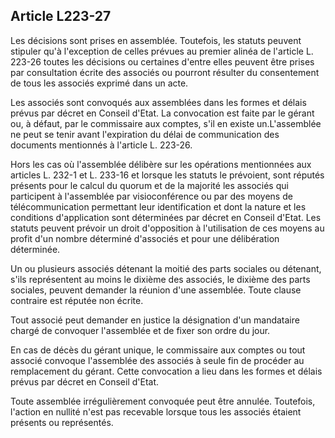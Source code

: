 Article L223-27
----
Les décisions sont prises en assemblée. Toutefois, les statuts peuvent stipuler
qu'à l'exception de celles prévues au premier alinéa de l'article L. 223-26
toutes les décisions ou certaines d'entre elles peuvent être prises par
consultation écrite des associés ou pourront résulter du consentement de tous
les associés exprimé dans un acte.

Les associés sont convoqués aux assemblées dans les formes et délais prévus par
décret en Conseil d'Etat. La convocation est faite par le gérant ou, à défaut,
par le commissaire aux comptes, s'il en existe un.L'assemblée ne peut se tenir
avant l'expiration du délai de communication des documents mentionnés à
l'article L. 223-26.

Hors les cas où l'assemblée délibère sur les opérations mentionnées aux articles
L. 232-1 et L. 233-16 et lorsque les statuts le prévoient, sont réputés présents
pour le calcul du quorum et de la majorité les associés qui participent à
l'assemblée par visioconférence ou par des moyens de télécommunication
permettant leur identification et dont la nature et les conditions d'application
sont déterminées par décret en Conseil d'Etat. Les statuts peuvent prévoir un
droit d'opposition à l'utilisation de ces moyens au profit d'un nombre déterminé
d'associés et pour une délibération déterminée.

Un ou plusieurs associés détenant la moitié des parts sociales ou détenant,
s'ils représentent au moins le dixième des associés, le dixième des parts
sociales, peuvent demander la réunion d'une assemblée. Toute clause contraire
est réputée non écrite.

Tout associé peut demander en justice la désignation d'un mandataire chargé de
convoquer l'assemblée et de fixer son ordre du jour.

En cas de décès du gérant unique, le commissaire aux comptes ou tout associé
convoque l'assemblée des associés à seule fin de procéder au remplacement du
gérant. Cette convocation a lieu dans les formes et délais prévus par décret en
Conseil d'Etat.

Toute assemblée irrégulièrement convoquée peut être annulée. Toutefois, l'action
en nullité n'est pas recevable lorsque tous les associés étaient présents ou
représentés.

